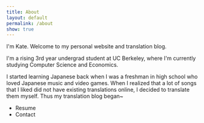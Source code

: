 ```yaml
---
title: About
layout: default
permalink: /about
show: true
---
```

I'm Kate. Welcome to my personal website and translation blog.

I'm a rising 3rd year undergrad student at UC Berkeley, where I'm currently studying Computer Science and Economics.

I started learning Japanese back when I was a freshman in high school who loved Japanese music and video games. When I realized that a lot of songs that I liked did not have existing translations online, I decided to translate them myself. Thus my translation blog began~

* Resume
* Contact